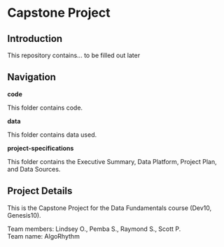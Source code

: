 # Capstone Project

## Introduction

This repository contains... to be filled out later  

## Navigation

**code**  

This folder contains code.

**data**  

This folder contains data used.

**project-specifications**  

This folder contains the Executive Summary, Data Platform, Project Plan, and Data Sources.

## Project Details

This is the Capstone Project for the Data Fundamentals course (Dev10, Genesis10).  

Team members: Lindsey O., Pemba S., Raymond S., Scott P.  
Team name: AlgoRhythm